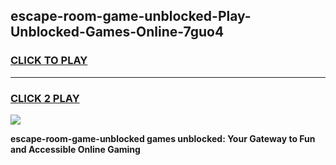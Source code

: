 
## escape-room-game-unblocked-Play-Unblocked-Games-Online-7guo4
<h3>
<a href="https://premium76.site?title=escape-room-game-unblocked&ref=24A">CLICK TO PLAY</a></h3>
<hr>

<h3>
<a href="https://premium76.site?title=escape-room-game-unblocked&ref=24A">CLICK 2 PLAY</a>
  
</h3>

<a href="https://premium76.site?title=escape-room-game-unblocked&ref=24A"><img src="https://clearcache.store/games.png"></a>


**escape-room-game-unblocked games unblocked: Your Gateway to Fun and Accessible Online Gaming**
